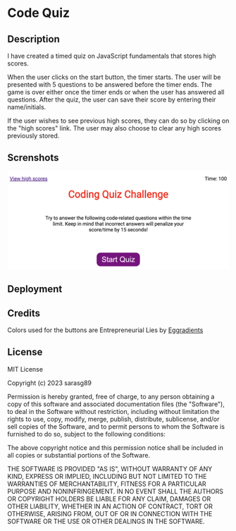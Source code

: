 # Code Quiz

## Description

I have created a timed quiz on JavaScript fundamentals that stores high scores. 

When the user clicks on the start button, the timer starts. The user will be presented with 5 questions to be answered before the timer ends. The game is over either once the timer ends or when the user has answered all questions. After the quiz, the user can save their score by entering their name/initials. 

If the user wishes to see previous high scores, they can do so by clicking on the "high scores" link. The user may also choose to clear any high scores previously stored. 

## Screnshots

![](./assets/images/screenshot%201.png)

## Deployment

## Credits

Colors used for the buttons are Entrepreneurial Lies by [Eggradients](https://www.eggradients.com/)

## License

MIT License

Copyright (c) 2023 sarasg89

Permission is hereby granted, free of charge, to any person obtaining a copy of this software and associated documentation files (the "Software"), to deal in the Software without restriction, including without limitation the rights to use, copy, modify, merge, publish, distribute, sublicense, and/or sell copies of the Software, and to permit persons to whom the Software is furnished to do so, subject to the following conditions:

The above copyright notice and this permission notice shall be included in all copies or substantial portions of the Software.

THE SOFTWARE IS PROVIDED "AS IS", WITHOUT WARRANTY OF ANY KIND, EXPRESS OR IMPLIED, INCLUDING BUT NOT LIMITED TO THE WARRANTIES OF MERCHANTABILITY, FITNESS FOR A PARTICULAR PURPOSE AND NONINFRINGEMENT. IN NO EVENT SHALL THE AUTHORS OR COPYRIGHT HOLDERS BE LIABLE FOR ANY CLAIM, DAMAGES OR OTHER LIABILITY, WHETHER IN AN ACTION OF CONTRACT, TORT OR OTHERWISE, ARISING FROM, OUT OF OR IN CONNECTION WITH THE SOFTWARE OR THE USE OR OTHER DEALINGS IN THE SOFTWARE.